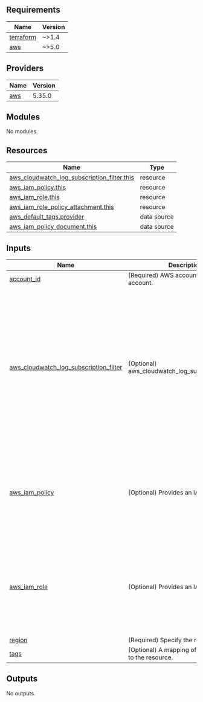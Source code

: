 <!-- BEGIN_TF_DOCS -->
## Requirements

| Name | Version |
|------|---------|
| <a name="requirement_terraform"></a> [terraform](#requirement\_terraform) | ~>1.4 |
| <a name="requirement_aws"></a> [aws](#requirement\_aws) | ~>5.0 |

## Providers

| Name | Version |
|------|---------|
| <a name="provider_aws"></a> [aws](#provider\_aws) | 5.35.0 |

## Modules

No modules.

## Resources

| Name | Type |
|------|------|
| [aws_cloudwatch_log_subscription_filter.this](https://registry.terraform.io/providers/hashicorp/aws/latest/docs/resources/cloudwatch_log_subscription_filter) | resource |
| [aws_iam_policy.this](https://registry.terraform.io/providers/hashicorp/aws/latest/docs/resources/iam_policy) | resource |
| [aws_iam_role.this](https://registry.terraform.io/providers/hashicorp/aws/latest/docs/resources/iam_role) | resource |
| [aws_iam_role_policy_attachment.this](https://registry.terraform.io/providers/hashicorp/aws/latest/docs/resources/iam_role_policy_attachment) | resource |
| [aws_default_tags.provider](https://registry.terraform.io/providers/hashicorp/aws/latest/docs/data-sources/default_tags) | data source |
| [aws_iam_policy_document.this](https://registry.terraform.io/providers/hashicorp/aws/latest/docs/data-sources/iam_policy_document) | data source |

## Inputs

| Name | Description | Type | Default | Required |
|------|-------------|------|---------|:--------:|
| <a name="input_account_id"></a> [account\_id](#input\_account\_id) | (Required) AWS account ID for member account. | `string` | n/a | yes |
| <a name="input_aws_cloudwatch_log_subscription_filter"></a> [aws\_cloudwatch\_log\_subscription\_filter](#input\_aws\_cloudwatch\_log\_subscription\_filter) | (Optional) aws\_cloudwatch\_log\_subscription\_filter. | <pre>list(object(<br>    {<br>      # A name for the subscription filter<br>      name = string<br>      # The ARN of the destination to deliver matching log events to. Kinesis stream or Lambda function ARN.<br>      destination_arn = string<br>      # A valid CloudWatch Logs filter pattern for subscribing to a filtered stream of log events.<br>      filter_pattern = string<br>      # The name of the log group to associate the subscription filter with<br>      log_group_name = string<br>      # The method used to distribute log data to the destination. By default log data is grouped by log stream, but the grouping can be set to random for a more even distribution. This property is only applicable when the destination is an Amazon Kinesis stream. Valid values are "Random" and "ByLogStream".<br>      distribution = string<br>    }<br>    )<br>  )</pre> | `[]` | no |
| <a name="input_aws_iam_policy"></a> [aws\_iam\_policy](#input\_aws\_iam\_policy) | (Optional) Provides an IAM policy. | <pre>object(<br>    {<br>      # Description of the IAM policy.<br>      description = optional(string)<br>      # The name of the policy. If omitted, Terraform will assign a random, unique name.<br>      name = string<br>      # Path in which to create the policy. See IAM Identifiers for more information.<br>      path = optional(string)<br>    }<br>  )</pre> | <pre>{<br>  "description": "Policy for CloudWatch Subscription.",<br>  "name": "cloudwatch-subscription-policy",<br>  "path": "/"<br>}</pre> | no |
| <a name="input_aws_iam_role"></a> [aws\_iam\_role](#input\_aws\_iam\_role) | (Optional) Provides an IAM role. | <pre>object(<br>    {<br>      # Description of the IAM policy.<br>      description = optional(string)<br>      # Friendly name of the role. If omitted, Terraform will assign a random, unique name. See IAM Identifiers for more information.<br>      name = string<br>      # (Optional) Path to the role. See IAM Identifiers for more information.<br>      path = optional(string)<br>    }<br>  )</pre> | <pre>{<br>  "description": "Roles for CloudWatch Subscription.",<br>  "name": "cloudwatch-subscription-role",<br>  "path": "/"<br>}</pre> | no |
| <a name="input_region"></a> [region](#input\_region) | (Required) Specify the region. | `string` | n/a | yes |
| <a name="input_tags"></a> [tags](#input\_tags) | (Optional) A mapping of tags to assign to the resource. | `map(any)` | `null` | no |

## Outputs

No outputs.
<!-- END_TF_DOCS -->
